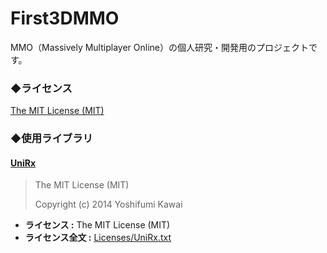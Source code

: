 # First3DMMO

MMO（Massively Multiplayer Online）の個人研究・開発用のプロジェクトです。


### ◆ライセンス
[The MIT License (MIT)](LICENSE)

### ◆使用ライブラリ

#### [UniRx](https://github.com/neuecc/UniRx)

> The MIT License (MIT)
> 
> Copyright (c) 2014 Yoshifumi Kawai

* **ライセンス :** The MIT License (MIT)
* **ライセンス全文 :** [Licenses/UniRx.txt](Licenses/UniRx.txt)
